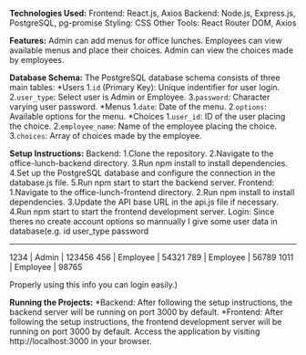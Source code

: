 **Technologies Used:**
Frontend: React.js, Axios
Backend: Node.js, Express.js, PostgreSQL, pg-promise
Styling: CSS
Other Tools: React Router DOM, Axios

**Features:**
Admin can add menus for office lunches.
Employees can view available menus and place their choices.
Admin can view the choices made by employees.

**Database Schema:**
The PostgreSQL database schema consists of three main tables:
*Users
1.`id` (Primary Key): Unique indentifier for user login.
2.`user_type`: Select user is Admin or Employee.
3.`password`: Character varying user password.
*Menus
1.`date`: Date of the menu.
2.`options`: Available options for the menu.
*Choices
1.`user_id`: ID of the user placing the choice.
2.`employee_name`: Name of the employee placing the choice.
3.`choices`: Array of choices made by the employee.

**Setup Instructions:**
Backend:
1.Clone the repository.
2.Navigate to the office-lunch-backend directory.
3.Run npm install to install dependencies.
4.Set up the PostgreSQL database and configure the connection in the database.js file.
5.Run npm start to start the backend server.
Frontend:
1.Navigate to the office-lunch-frontend directory.
2.Run npm install to install dependencies.
3.Update the API base URL in the api.js file if necessary.
4.Run npm start to start the frontend development server.
Login:
Since theres no create account options so mannually I give some user data in database(e.g. 
 id       user_type     password 
-------  ------------   ----------
1234  |    Admin      |  123456
456   |    Employee    |  54321
789   |    Employee    |  56789
1011  |    Employee    |  98765

Properly using this info you can login easily.)

**Running the Projects:**
*Backend: After following the setup instructions, the backend server will be running on port 3000 by default.
*Frontend: After following the setup instructions, the frontend development server will be running on port 3000 by default. Access the application by visiting http://localhost:3000 in your browser.
